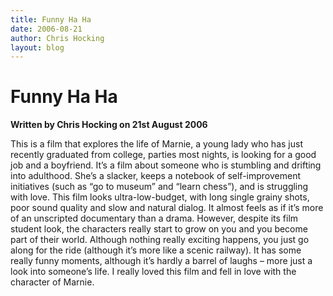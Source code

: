 ```yaml
---
title: Funny Ha Ha
date: 2006-08-21
author: Chris Hocking
layout: blog
---
```

# Funny Ha Ha

**Written by Chris Hocking on 21st August 2006**

This is a film that explores the life of Marnie, a young lady who has just recently graduated from college, parties most nights, is looking for a good job and a boyfriend. It’s a film about someone who is stumbling and drifting into adulthood. She’s a slacker, keeps a notebook of self-improvement initiatives (such as “go to museum” and “learn chess”), and is struggling with love. This film looks ultra-low-budget, with long single grainy shots, poor sound quality and slow and natural dialog. It almost feels as if it’s more of an unscripted documentary than a drama. However, despite its film student look, the characters really start to grow on you and you become part of their world. Although nothing really exciting happens, you just go along for the ride (although it’s more like a scenic railway). It has some really funny moments, although it’s hardly a barrel of laughs – more just a look into someone’s life. I really loved this film and fell in love with the character of Marnie.